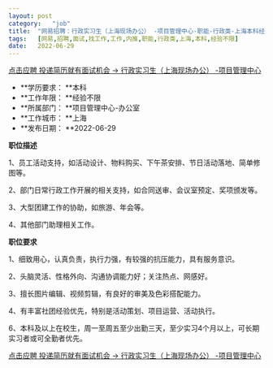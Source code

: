 ```yaml
---
layout:	post
category:	"job"
title:	"网易招聘：行政实习生（上海现场办公） -项目管理中心-职能-行政类-上海本科经验不限"
tags:	[网易,招聘,面试,找工作,工作,内推,职能,行政类,上海,本科,经验不限]
date:	2022-06-29
---
```


[点击应聘 投递简历就有面试机会 ->  行政实习生（上海现场办公） -项目管理中心](http://mobile.bole.netease.com/bole/boleDetail?id=39007&employeeId=346f03c3cda5f04c&key=all)



- **学历要求： **本科
- **工作年限： **经验不限
- **所属部门： **项目管理中心-办公室
- **工作城市： **上海
- **发布日期： **2022-06-29



**职位描述**

1、员工活动支持，如活动设计、物料购买、下午茶安排、节日活动落地、简单修图等。

2、部门日常行政工作开展的相关支持，如合同送审、会议室预定、奖项颁发等。

3、大型团建工作的协助，如旅游、年会等。

4、其他部门助理相关工作。



**职位要求**

1、细致用心，认真负责，执行力强，有较强的抗压能力，具有服务意识。

2、头脑灵活、性格外向、沟通协调能力好；关注热点、网感好。

3、擅长图片编辑、视频剪辑，有良好的审美及色彩搭配能力。

4、有丰富社团经验优先，特别是活动策划、项目运营、活动执行。

6、本科及以上在校生，周一至周五至少出勤三天，至少实习4个月以上，可长期实习者或可全勤者优先。



[点击应聘 投递简历就有面试机会 ->  行政实习生（上海现场办公） -项目管理中心](http://mobile.bole.netease.com/bole/boleDetail?id=39007&employeeId=346f03c3cda5f04c&key=all)